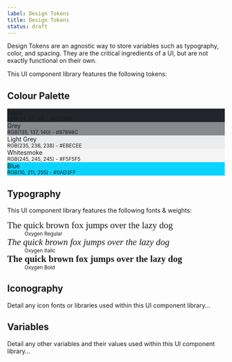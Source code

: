 ```yaml
---
label: Design Tokens
title: Design Tokens
status: draft
---
```


<p>Design Tokens are an agnostic way to store variables such as typography, color, and spacing. They are the critical ingredients of a UI, but are not exactly functional on their own.</p>

<p>This UI component library features the following tokens:</p>

<h2>Colour Palette</h2>
<div class="swatches">
    <div class="color-swatch c-white" style="background-color:#22252B;">Black<br><small>RGB(34, 37, 43) - #22252B</small></div>
    <div class="color-swatch" style="background-color:#87898C;">Grey<br><small>RGB(135, 137, 140) - #87898C</small></div>
    <div class="color-swatch" style="background-color:#EBECEE;">Light Grey<br><small>RGB(235, 236, 238) - #EBECEE</small></div>
    <div class="color-swatch" style="background-color:whitesmoke;">Whitesmoke<br><small>RGB(245, 245, 245) - #F5F5F5</small></div>
    <div class="color-swatch" style="background-color:#0AD3FF;">Blue<br><small>RGB(10, 211, 255) - #0AD3FF</small></div>
</div>

<h2>Typography</h2>
<p>This UI component library features the following fonts & weights:</p>
<dl>
    <dt style="font-size:21px; font-family:'Oxygen';">The quick brown fox jumps over the lazy dog</dt>
    <dd><small>Oxygen Regular</small></dd>
    <dt style="font-size:21px; font-family:'Oxygen'; font-style:italic;">The quick brown fox jumps over the lazy dog</dt>
    <dd><small>Oxygen Italic</small></dd>
    <dt style="font-size:21px; font-family:'Oxygen'; font-weight:700;">The quick brown fox jumps over the lazy dog</dt>
    <dd><small>Oxygen Bold</small></dd>
</dl>

<h2>Iconography</h2>
<p>Detail any icon fonts or libraries used within this UI component library...</p>

<h2>Variables</h2>
<p>Detail any other variables and their values used within this UI component library...</p>
